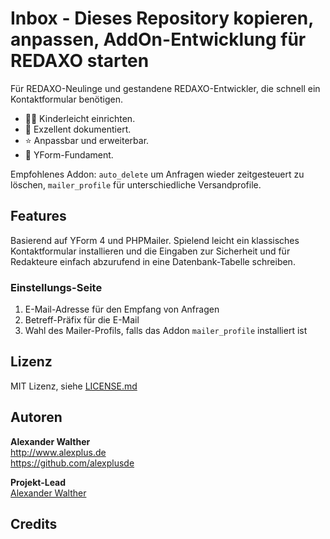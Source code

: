 # Inbox - Dieses Repository kopieren, anpassen, AddOn-Entwicklung für REDAXO starten

Für REDAXO-Neulinge und gestandene REDAXO-Entwickler, die schnell ein Kontaktformular benötigen.

* 👶🏻 Kinderleicht einrichten.
* 📄 Exzellent dokumentiert.
* ⭐ Anpassbar und erweiterbar.
* 🚀 YForm-Fundament.

Empfohlenes Addon: `auto_delete` um Anfragen wieder zeitgesteuert zu löschen, `mailer_profile` für unterschiedliche Versandprofile.

## Features

Basierend auf YForm 4 und PHPMailer. Spielend leicht ein klassisches Kontaktformular installieren und die Eingaben zur Sicherheit und für Redakteure einfach abzurufend in eine Datenbank-Tabelle schreiben.

### Einstellungs-Seite

1. E-Mail-Adresse für den Empfang von Anfragen
2. Betreff-Präfix für die E-Mail
3. Wahl des Mailer-Profils, falls das Addon `mailer_profile` installiert ist

## Lizenz

MIT Lizenz, siehe [LICENSE.md](https://github.com/alexplusde/inbox/blob/master/LICENSE.md)  

## Autoren

**Alexander Walther**  
<http://www.alexplus.de>  
<https://github.com/alexplusde>  

**Projekt-Lead**  
[Alexander Walther](https://github.com/alexplusde)

## Credits
